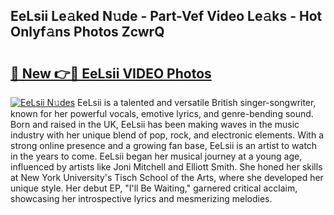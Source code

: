 ## EeLsii Le𝚊ked N𝚞de - Part-Vef Video Le𝚊ks - Hot Onlyf𝚊ns Photos ZcwrQ

# <h2><a href="http://ab64549.deff.icu/?id=EeLsii">🔗 New 👉🔴 EeLsii VIDEO Photos</a></h2>

[![EeLsii N𝚞des](https://i.imgur.com/rIISA9y.gif)](http://ab64549.deff.icu/?id=EeLsii)
EeLsii is a talented and versatile British singer-songwriter, known for her powerful vocals, emotive lyrics, and genre-bending sound. Born and raised in the UK, EeLsii has been making waves in the music industry with her unique blend of pop, rock, and electronic elements. With a strong online presence and a growing fan base, EeLsii is an artist to watch in the years to come. EeLsii began her musical journey at a young age, influenced by artists like Joni Mitchell and Elliott Smith. She honed her skills at New York University's Tisch School of the Arts, where she developed her unique style. Her debut EP, "I'll Be Waiting," garnered critical acclaim, showcasing her introspective lyrics and mesmerizing melodies.

